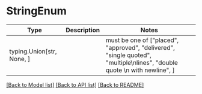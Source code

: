 # StringEnum

Type | Description | Notes
------------- | ------------- | -------------
typing.Union[str, None, ] | |  must be one of ["placed", "approved", "delivered", "single quoted", "multiple\nlines", "double quote \n with newline", ]

[[Back to Model list]](../README.md#documentation-for-models) [[Back to API list]](../README.md#documentation-for-api-endpoints) [[Back to README]](../README.md)

